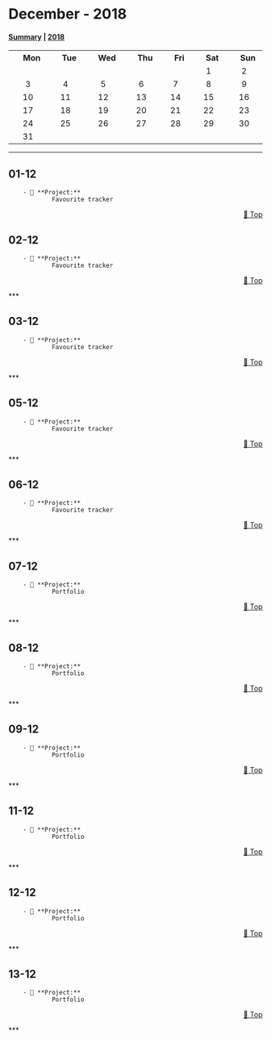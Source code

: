 # December - 2018

#### [Summary](https://github.com/jpacsai/LearningPath/blob/master/Daily-log/December/README.md) | [2018](https://github.com/jpacsai/LearningPath/blob/master/Daily-log/README.md)

<table align="center">
        <tr>
            <th><img width=15/>Mon<img width=15/></th>
            <th><img width=15/>Tue<img width=15/></th> 
            <th><img width=15/>Wed<img width=15/></th>
            <th><img width=15/>Thu<img width=15/></th>
            <th><img width=15/>Fri<img width=15/></th>
            <th><img width=15/>Sat<img width=15/></th>
            <th><img width=15/>Sun<img width=15/></th>
        </tr>
        <tr>
            <td></td>
            <td></td>
            <td></td>
            <td></td>
            <td></td>
            <td align="center">1</td>
            <td align="center">2</td>
        </tr>
        <tr>
            <td align="center">3</td>
            <td align="center">4</td>
            <td align="center">5</td>
            <td align="center">6</td>
            <td align="center">7</td>
            <td align="center">8</td>
            <td align="center">9</td>
        </tr>
        <tr>
            <td align="center">10</td>
            <td align="center">11</td>
            <td align="center">12</td>
            <td align="center">13</td>
            <td align="center">14</td>
            <td align="center">15</td>
            <td align="center">16</td>
        </tr>
        <tr>
            <td align="center">17</td>
            <td align="center">18</td>
            <td align="center">19</td>
            <td align="center">20</td>
            <td align="center">21</td>
            <td align="center">22</td>
            <td align="center">23</td>
        </tr>
        <tr>
            <td align="center">24</td>
            <td align="center">25</td>
            <td align="center">26</td>
            <td align="center">27</td>
            <td align="center">28</td>
            <td align="center">29</td>
            <td align="center">30</td>
        </tr>
        <tr>
            <td align="center">31</td>
            <td></td>
            <td></td>
            <td></td>
            <td></td>
            <td></td>
            <td></td>
        </tr>
</table>

<!--
Template:
## **01-12**  
   - 🔨 **Project:**  
   - 💪 **Practice:**  
   - 📚 **Course:**  
   - 📘 **Book:**  
   - 📰 **Article:**  
   - 📺 **Video:**  
   - ⚔️ **Challenge:**  
   - **Comments:**  
      
   <p dir='rtl'> <a href='#december---2018'>Top 🔼</a> </p> 
   
***
-->

***

## **01-12**  
        - 🔨 **Project:**
                Favourite tracker

<p dir='rtl'> <a href='#december---2018'>Top 🔼</a> </p> 
   
## **02-12**  
        - 🔨 **Project:**
                Favourite tracker

<p dir='rtl'> <a href='#december---2018'>Top 🔼</a> </p> 
***

## **03-12**  
        - 🔨 **Project:**
                Favourite tracker

<p dir='rtl'> <a href='#december---2018'>Top 🔼</a> </p> 
***

## **05-12**  
        - 🔨 **Project:**
                Favourite tracker

<p dir='rtl'> <a href='#december---2018'>Top 🔼</a> </p> 
***

## **06-12**  
        - 🔨 **Project:**
                Favourite tracker

<p dir='rtl'> <a href='#december---2018'>Top 🔼</a> </p> 
***

## **07-12**  
        - 🔨 **Project:**
                Portfolio

<p dir='rtl'> <a href='#december---2018'>Top 🔼</a> </p> 
***

## **08-12**  
        - 🔨 **Project:**
                Portfolio

<p dir='rtl'> <a href='#december---2018'>Top 🔼</a> </p> 
***

## **09-12**  
        - 🔨 **Project:**
                Portfolio

<p dir='rtl'> <a href='#december---2018'>Top 🔼</a> </p> 
***

## **11-12**  
        - 🔨 **Project:**
                Portfolio

<p dir='rtl'> <a href='#december---2018'>Top 🔼</a> </p> 
***

## **12-12**  
        - 🔨 **Project:**
                Portfolio

<p dir='rtl'> <a href='#december---2018'>Top 🔼</a> </p> 
***

## **13-12**  
        - 🔨 **Project:**
                Portfolio

<p dir='rtl'> <a href='#december---2018'>Top 🔼</a> </p> 
***

